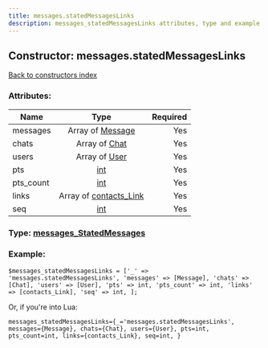 ```yaml
---
title: messages.statedMessagesLinks
description: messages_statedMessagesLinks attributes, type and example
---
```

## Constructor: messages.statedMessagesLinks  
[Back to constructors index](index.md)



### Attributes:

| Name     |    Type       | Required |
|----------|:-------------:|---------:|
|messages|Array of [Message](../types/Message.md) | Yes|
|chats|Array of [Chat](../types/Chat.md) | Yes|
|users|Array of [User](../types/User.md) | Yes|
|pts|[int](../types/int.md) | Yes|
|pts\_count|[int](../types/int.md) | Yes|
|links|Array of [contacts\_Link](../types/contacts_Link.md) | Yes|
|seq|[int](../types/int.md) | Yes|



### Type: [messages\_StatedMessages](../types/messages_StatedMessages.md)


### Example:

```
$messages_statedMessagesLinks = ['_' => 'messages.statedMessagesLinks', 'messages' => [Message], 'chats' => [Chat], 'users' => [User], 'pts' => int, 'pts_count' => int, 'links' => [contacts_Link], 'seq' => int, ];
```  

Or, if you're into Lua:  


```
messages_statedMessagesLinks={_='messages.statedMessagesLinks', messages={Message}, chats={Chat}, users={User}, pts=int, pts_count=int, links={contacts_Link}, seq=int, }

```


